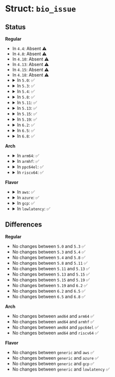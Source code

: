 # Struct: <code>bio_issue</code>

## Status
<b>Regular</b>
<ul>
<li>
In <code>4.4</code>: Absent ⚠️
</li>
<li>
In <code>4.8</code>: Absent ⚠️
</li>
<li>
In <code>4.10</code>: Absent ⚠️
</li>
<li>
In <code>4.13</code>: Absent ⚠️
</li>
<li>
In <code>4.15</code>: Absent ⚠️
</li>
<li>
In <code>4.18</code>: Absent ⚠️
</li>
<li>
<details>
<summary>In <code>5.0</code>: ✅</summary>

```c
struct bio_issue {
    u64 value;
};
```
</details>
</li>
<li>
<details>
<summary>In <code>5.3</code>: ✅</summary>

```c
struct bio_issue {
    u64 value;
};
```
</details>
</li>
<li>
<details>
<summary>In <code>5.4</code>: ✅</summary>

```c
struct bio_issue {
    u64 value;
};
```
</details>
</li>
<li>
<details>
<summary>In <code>5.8</code>: ✅</summary>

```c
struct bio_issue {
    u64 value;
};
```
</details>
</li>
<li>
<details>
<summary>In <code>5.11</code>: ✅</summary>

```c
struct bio_issue {
    u64 value;
};
```
</details>
</li>
<li>
<details>
<summary>In <code>5.13</code>: ✅</summary>

```c
struct bio_issue {
    u64 value;
};
```
</details>
</li>
<li>
<details>
<summary>In <code>5.15</code>: ✅</summary>

```c
struct bio_issue {
    u64 value;
};
```
</details>
</li>
<li>
<details>
<summary>In <code>5.19</code>: ✅</summary>

```c
struct bio_issue {
    u64 value;
};
```
</details>
</li>
<li>
<details>
<summary>In <code>6.2</code>: ✅</summary>

```c
struct bio_issue {
    u64 value;
};
```
</details>
</li>
<li>
<details>
<summary>In <code>6.5</code>: ✅</summary>

```c
struct bio_issue {
    u64 value;
};
```
</details>
</li>
<li>
<details>
<summary>In <code>6.8</code>: ✅</summary>

```c
struct bio_issue {
    u64 value;
};
```
</details>
</li>
</ul>
<b>Arch</b>
<ul>
<li>
<details>
<summary>In <code>arm64</code>: ✅</summary>

```c
struct bio_issue {
    u64 value;
};
```
</details>
</li>
<li>
<details>
<summary>In <code>armhf</code>: ✅</summary>

```c
struct bio_issue {
    u64 value;
};
```
</details>
</li>
<li>
<details>
<summary>In <code>ppc64el</code>: ✅</summary>

```c
struct bio_issue {
    u64 value;
};
```
</details>
</li>
<li>
<details>
<summary>In <code>riscv64</code>: ✅</summary>

```c
struct bio_issue {
    u64 value;
};
```
</details>
</li>
</ul>
<b>Flavor</b>
<ul>
<li>
<details>
<summary>In <code>aws</code>: ✅</summary>

```c
struct bio_issue {
    u64 value;
};
```
</details>
</li>
<li>
<details>
<summary>In <code>azure</code>: ✅</summary>

```c
struct bio_issue {
    u64 value;
};
```
</details>
</li>
<li>
<details>
<summary>In <code>gcp</code>: ✅</summary>

```c
struct bio_issue {
    u64 value;
};
```
</details>
</li>
<li>
<details>
<summary>In <code>lowlatency</code>: ✅</summary>

```c
struct bio_issue {
    u64 value;
};
```
</details>
</li>
</ul>

## Differences
<b>Regular</b>
<ul>
<li>
No changes between <code>5.0</code> and <code>5.3</code> ✅
</li>
<li>
No changes between <code>5.3</code> and <code>5.4</code> ✅
</li>
<li>
No changes between <code>5.4</code> and <code>5.8</code> ✅
</li>
<li>
No changes between <code>5.8</code> and <code>5.11</code> ✅
</li>
<li>
No changes between <code>5.11</code> and <code>5.13</code> ✅
</li>
<li>
No changes between <code>5.13</code> and <code>5.15</code> ✅
</li>
<li>
No changes between <code>5.15</code> and <code>5.19</code> ✅
</li>
<li>
No changes between <code>5.19</code> and <code>6.2</code> ✅
</li>
<li>
No changes between <code>6.2</code> and <code>6.5</code> ✅
</li>
<li>
No changes between <code>6.5</code> and <code>6.8</code> ✅
</li>
</ul>
<b>Arch</b>
<ul>
<li>
No changes between <code>amd64</code> and <code>arm64</code> ✅
</li>
<li>
No changes between <code>amd64</code> and <code>armhf</code> ✅
</li>
<li>
No changes between <code>amd64</code> and <code>ppc64el</code> ✅
</li>
<li>
No changes between <code>amd64</code> and <code>riscv64</code> ✅
</li>
</ul>
<b>Flavor</b>
<ul>
<li>
No changes between <code>generic</code> and <code>aws</code> ✅
</li>
<li>
No changes between <code>generic</code> and <code>azure</code> ✅
</li>
<li>
No changes between <code>generic</code> and <code>gcp</code> ✅
</li>
<li>
No changes between <code>generic</code> and <code>lowlatency</code> ✅
</li>
</ul>
